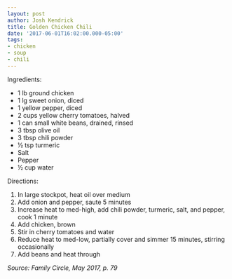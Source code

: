 ```yaml
---
layout: post
author: Josh Kendrick
title: Golden Chicken Chili
date: '2017-06-01T16:02:00.000-05:00'
tags:
- chicken
- soup
- chili
---
```


Ingredients:
* 1 lb ground chicken
* 1 lg sweet onion, diced
* 1 yellow pepper, diced
* 2 cups yellow cherry tomatoes, halved
* 1 can small white beans, drained, rinsed
* 3 tbsp olive oil
* 3 tbsp chili powder
* ½ tsp turmeric
* Salt
* Pepper
* ½ cup water

Directions:
1. In large stockpot, heat oil over medium
2. Add onion and pepper, saute 5 minutes
3. Increase heat to med-high, add chili powder, turmeric, salt, and pepper, cook 1 minute
4. Add chicken, brown
5. Stir in cherry tomatoes and water
6. Reduce heat to med-low, partially cover and simmer 15 minutes, stirring occasionally
7. Add beans and heat through

*Source: Family Circle, May 2017, p. 79*